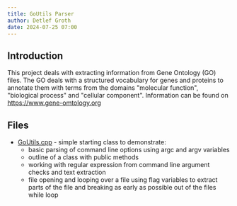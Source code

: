 ```yaml
---
title: GoUtils Parser
author: Detlef Groth
date: 2024-07-25 07:00
---
```


## Introduction

This project deals with extracting  information from Gene Ontology (GO) files.
The GO deals with a structured  vocabulary  for genes and proteins to annotate
them with terms from the domains "molecular  function",  "biological  process"
and     "cellular     component".     Information     can    be    found    on
https://www.gene-omtology.org

## Files

- [GoUtils.cpp](GoUtils.cpp) - simple starting class to demonstrate:
    - basic parsing of command line options using argc and argv variables
    - outline of a class with public methods
    - working with regular  expression  from command line argument  checks and
    text extraction
    - file  opening and looping  over a file using flag  variables  to extract
    parts of the file and breaking as early as possible out of the files while loop


